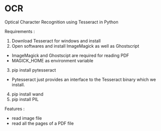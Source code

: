 # OCR
Optical Character Recognition using Tesseract in Python

Requirements : 
1. Download Tesseract for windows and install
2. Open softwares and install ImageMagick as well as Ghostscript
  - ImageMagick and Ghostscipt are required for reading PDF
  - MAGICK_HOME as environment variable
3. pip install pytesseract 
  - Pytesseract just provides an interface to the Tesseract binary which we install.
4. pip install wand
5. pip install PIL

Features : 
- read image file
- read all the pages of a PDF file

